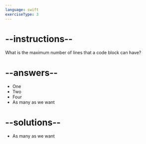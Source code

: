```yaml
---
language: swift
exerciseType: 3
---
```


# --instructions--

What is the maximum number of lines that a code block can have?

# --answers--

- One
- Two
- Four
- As many as we want

# --solutions--

- As many as we want
